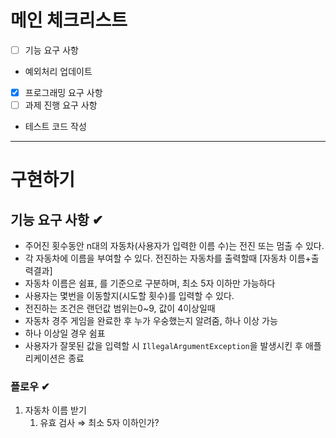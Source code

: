 # 메인 체크리스트

- [ ]  기능 요구 사항
  - 예외처리 업데이트
- [x]  프로그래밍 요구 사항
- [ ]  과제 진행 요구 사항
  - 테스트 코드 작성

---
# 구현하기

## 기능 요구 사항 ✔

- 주어진 횟수동안 n대의 자동차(사용자가 입력한 이름 수)는 전진 또는 멈출 수 있다.
- 각 자동차에 이름을 부여할 수 있다. 전진하는 자동차를 출력할때 [자동차 이름+출력결과]
- 자동차 이름은 쉼표, 를 기준으로 구분하며, 최소 5자 이하만 가능하다
- 사용자는 몇번을 이동할지(시도할 횟수)를 입력할 수 있다.
- 전진하는 조건은 랜던값 범위는0~9, 값이 4이상일때
- 자동차 경주 게임을 완료한 후 누가 우숭했는지 알려줌, 하나 이상 가능
- 하나 이상일 경우 쉼표
- 사용자가 잘못된 값을 입력할 시 `IllegalArgumentException`을 발생시킨 후 애플리케이션은 종료

### 플로우 ✔

1. 자동차 이름 받기
    1. 유효 검사 ⇒ 최소 5자 이하인가?
    2. Map에 Key로 저장? Model (Car+Score)
2. 시도할 횟수 입력 받기 = `n`
3. 시도할 횟수 * [각 자동차들의 랜덤값이 반영된 실행 결과]
    1. `n` 만큼 반복하는 구간 ⇒ `[자동차 수만큼 Random숫자 생성 + 4이상이라면 점수 1++;]`
    2. 자동차 이름 + 점수 *‘-’출력(`"-".repeat(value);`)
4. 최종 우승자 출력
    1. 이동을 숫자로 저장했기 때문에 점수을 비교해서 큰 자동차 출력

### 기능 목록 ✔
- [x]  자동차 이름 입력받기 → 유효검사 → 클래스변수로 저장
- [x]  횟수 입력 받기 → 유효검사 → `carGame#` 저장
- [x]  입력된 자동차 수 만큼 랜덤을 돌림 → 숫자가 유효하다면 해당 자동차 1++;<br>
for(car : cars(List<String>) { if(유효하다면){carGame.move(car)} }

- [x]  중간 점수 출력
    - [x]  자동차 이름을 저장한 List<String>으로 각자 점수를 받아옴
    - [x]  점수(숫자)*’-’ 만큼 출력함 ,"-".repeat(value)
   

- 예외처리 
- [x]  입력받은 자동차의 이름이 5자보다 작은가?
- [x]  입력받은 시도횟수가 0보다 큰가?
- [ ]  중복된 이름을 입력했을 때
- [ ]  , 이 연달아서 2개가 있을 때 ex) 포비,,뽀로로
- [ ]  공백일 때
  - [ ]  , 사이가 공백일 때 ex) 포비, ,뽀로로
- [ ]  시도 횟수에서 숫자가 아닌 문자로 입력했을 때 -> Message
- [ ]  자동차 이름을 , 이 아닌 다른걸로 구분했을때???? ex) 포비 뽀로로 ex) 포비/뽀로로

### 주의해야할 점 ✔

- [x]  다뤄야할 대상자(객체)의 수가 유동적이다.
- [x]  횟수마다 점수가 출력되고 끝날떄까지 누적된다
- [x]  중간 점수 출력은 점수가 없어도 출력한다
- [x]  중간 점수는 car하나당 한줄로 출력된다.
- [x]  최종 점수 출력은 winner이 1명 이상일때 ","로 구분된다.

## 리팩토링
- [ ] car 객체 생성하기
- [ ] List<Car> cars 에 객체 담기

---

## 프로그래밍 요구 사항 ✔

- [x]  모두 준수

---

## 과제 진행 요구 사항

- [x]  인덴트 depth 3이상 넘지 말기
- [x]  3항 연산자 쓰지 않기
- [x]  메서드 한가지 역할만
- [ ]  테스트 코드 작성